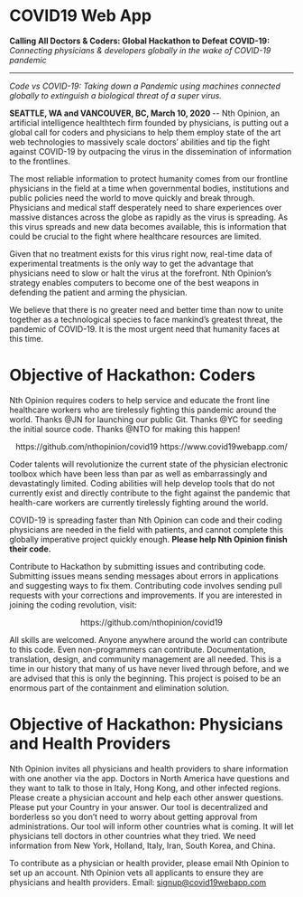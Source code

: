 # COVID19 Web App

<b> Calling All Doctors & Coders: Global Hackathon to Defeat COVID-19: </b> <i> Connecting physicians & developers globally in the wake of COVID-19 pandemic </i>
<hr> 
<i> Code vs COVID-19: Taking down a Pandemic using machines connected globally to extinguish a biological threat of a super virus. </i>
 
<b> SEATTLE, WA and VANCOUVER, BC, March 10, 2020 </b> -- Nth Opinion, an artificial intelligence healthtech firm founded by physicians, is putting out a global call for coders and physicians to help them employ state of the art web technologies to massively scale doctors’ abilities and tip the fight against COVID-19 by outpacing the virus in the dissemination of information to the frontlines.

The most reliable information to protect humanity comes from our frontline physicians in the field at a time when governmental bodies, institutions and public policies need the world to move quickly and break through. Physicians and medical staff desperately need to share experiences over massive distances across the globe as rapidly as the virus is spreading. As this virus spreads and new data becomes available, this is information that could be crucial to the fight where healthcare resources are limited. 

Given that no treatment exists for this virus right now, real-time data of experimental treatments is the only way to get the advantage that physicians need to slow or halt the virus at the forefront. Nth Opinion’s strategy enables computers to become one of the best weapons in defending the patient and arming the physician. 

We believe that there is no greater need and better time than now to unite together as a technological species to face mankind’s greatest threat, the pandemic of COVID-19. It is the most urgent need that humanity faces at this time.  

# Objective of Hackathon: Coders

Nth Opinion requires coders to help service and educate the front line healthcare workers who are tirelessly fighting this pandemic around the world. Thanks @JN for launching our public Git. Thanks @YC for seeding the initial source code. Thanks @NTO for making this happen!  

<center>https://github.com/nthopinion/covid19
https://www.covid19webapp.com/ </center>

Coder talents will revolutionize the current state of the physician electronic toolbox which have been less than par as well as embarrassingly and devastatingly limited. Coding abilities will help develop tools that do not currently exist and directly contribute to the fight against the pandemic that health-care workers are currently tirelessly fighting around the world.

COVID-19 is spreading faster than Nth Opinion can code and their coding physicians are needed in the field with patients, and cannot complete this globally imperative project quickly enough. <b> Please help Nth Opinion finish their code. </b>

Contribute to Hackathon by submitting issues and contributing code. Submitting issues means sending messages about errors in applications and suggesting ways to fix them. Contributing code involves sending pull requests with your corrections and improvements. If you are interested in joining the coding revolution, visit: 

<center>https://github.com/nthopinion/covid19</center>

All skills are welcomed. Anyone anywhere around the world can contribute to this code. Even non-programmers can contribute. Documentation, translation, design, and community management are all needed. This is a time in our history that many of us have never lived through before, and we are advised that this is only the beginning. This project is poised to be an enormous part of the containment and elimination solution. 
 
# Objective of Hackathon: Physicians and Health Providers

Nth Opinion invites all physicians and health providers to share information with one another via the app. Doctors in North America have questions and they want to talk to those in Italy, Hong Kong, and other infected regions. Please create a physician account and help each other answer questions. Please put your Country in your answer. Our tool is decentralized and borderless so you don’t need to worry about getting approval from administrations. Our tool will inform other countries what is coming. It will let physicians tell doctors in other countries what they tried.  We need information from New York, Holland, Italy, Iran, South Korea, and China. 

To contribute as a physician or health provider, please email Nth Opinion to set up an account. Nth Opinion vets all applicants to ensure they are physicians and health providers. Email: signup@covid19webapp.com

